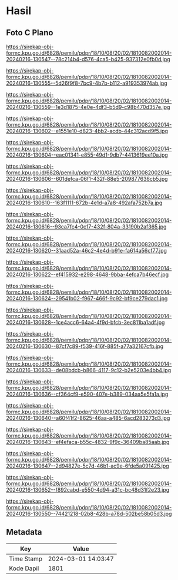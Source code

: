# Hasil

## Foto C Plano

https://sirekap-obj-formc.kpu.go.id/6828/pemilu/pdpr/18/10/08/20/02/1810082002014-20240216-130547--78c214b4-d576-4ca5-b425-937312e0fb0d.jpg

https://sirekap-obj-formc.kpu.go.id/6828/pemilu/pdpr/18/10/08/20/02/1810082002014-20240216-130555--5d26f9f8-7bc9-4b7b-b112-a919353974ab.jpg

https://sirekap-obj-formc.kpu.go.id/6828/pemilu/pdpr/18/10/08/20/02/1810082002014-20240216-130559--1e3d1875-4e0e-4df3-b5d9-c98b470d357e.jpg

https://sirekap-obj-formc.kpu.go.id/6828/pemilu/pdpr/18/10/08/20/02/1810082002014-20240216-130602--e1551e10-d823-4bb2-acdb-44c312acd9f5.jpg

https://sirekap-obj-formc.kpu.go.id/6828/pemilu/pdpr/18/10/08/20/02/1810082002014-20240216-130604--eac01341-e855-49d1-9db7-4413619ee10a.jpg

https://sirekap-obj-formc.kpu.go.id/6828/pemilu/pdpr/18/10/08/20/02/1810082002014-20240216-130606--601defca-06f1-432f-88e5-209877636cb5.jpg

https://sirekap-obj-formc.kpu.go.id/6828/pemilu/pdpr/18/10/08/20/02/1810082002014-20240216-130610--163f1111-672b-4e1d-a7a8-492afa752b7a.jpg

https://sirekap-obj-formc.kpu.go.id/6828/pemilu/pdpr/18/10/08/20/02/1810082002014-20240216-130616--93ca7fc4-0c17-432f-804a-33190b2af365.jpg

https://sirekap-obj-formc.kpu.go.id/6828/pemilu/pdpr/18/10/08/20/02/1810082002014-20240216-130620--31aad52a-46c2-4e4d-b91e-fa614a56cf77.jpg

https://sirekap-obj-formc.kpu.go.id/6828/pemilu/pdpr/18/10/08/20/02/1810082002014-20240216-130622--ef415932-e298-4648-9bba-4efca7b46ecf.jpg

https://sirekap-obj-formc.kpu.go.id/6828/pemilu/pdpr/18/10/08/20/02/1810082002014-20240216-130624--29541b02-f967-466f-9c92-bf9ce279dac1.jpg

https://sirekap-obj-formc.kpu.go.id/6828/pemilu/pdpr/18/10/08/20/02/1810082002014-20240216-130628--1ce4acc6-64a4-4f9d-bfcb-3ec811ba1adf.jpg

https://sirekap-obj-formc.kpu.go.id/6828/pemilu/pdpr/18/10/08/20/02/1810082002014-20240216-130630--87cf7c89-f539-416f-885f-a77a32167cfb.jpg

https://sirekap-obj-formc.kpu.go.id/6828/pemilu/pdpr/18/10/08/20/02/1810082002014-20240216-130633--de08bdcb-b866-4117-9c12-b2e5203e4bb4.jpg

https://sirekap-obj-formc.kpu.go.id/6828/pemilu/pdpr/18/10/08/20/02/1810082002014-20240216-130636--cf364cf9-e590-407e-b389-034aa5e5fa1a.jpg

https://sirekap-obj-formc.kpu.go.id/6828/pemilu/pdpr/18/10/08/20/02/1810082002014-20240216-130640--a60f41f2-8625-46aa-a485-6acd283273d3.jpg

https://sirekap-obj-formc.kpu.go.id/6828/pemilu/pdpr/18/10/08/20/02/1810082002014-20240216-130643--ef4efaca-b55c-4832-9f9c-36409ba85aab.jpg

https://sirekap-obj-formc.kpu.go.id/6828/pemilu/pdpr/18/10/08/20/02/1810082002014-20240216-130647--2d94827e-5c7d-46b1-ac9e-6fde5a091425.jpg

https://sirekap-obj-formc.kpu.go.id/6828/pemilu/pdpr/18/10/08/20/02/1810082002014-20240216-130652--f892cabd-e550-4d94-a31c-bc48d31f2e23.jpg

https://sirekap-obj-formc.kpu.go.id/6828/pemilu/pdpr/18/10/08/20/02/1810082002014-20240216-130550--74421218-02b8-428b-a78d-502be58b05d3.jpg


## Metadata

| Key        | Value               |
| ---------- | ------------------- |
| Time Stamp | 2024-03-01 14:03:47 |
| Kode Dapil | 1801                |




